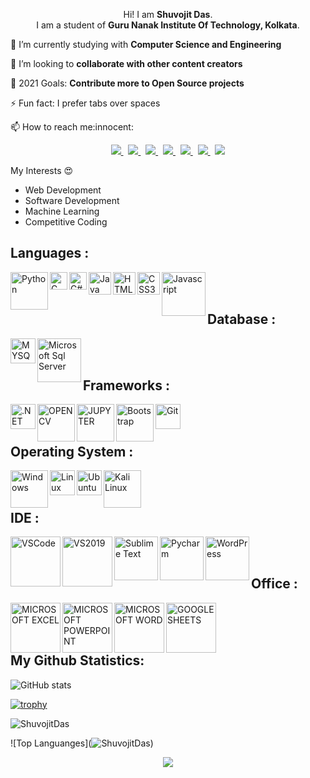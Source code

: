 


<p align='Center'>
 Hi! I am <b>Shuvojit Das</b>.<br/>
 I am a student of <b>Guru Nanak Institute Of Technology, Kolkata</b>.<br/>
 </p>
 
<p> 🌱 I’m currently studying with <b>Computer Science and Engineering</b></p>

<p> 👯 I’m looking to <b>collaborate with other content creators</b></p>

<p> 🥅 2021 Goals: <b>Contribute more to Open Source projects</b></p>

<p> ⚡ Fun fact: I prefer tabs over spaces  </p>

<p>📫 How to reach me:innocent:</p>

<p align='center'>
 
  <a href="mailto:shuvojitdas2000@gmail.com">
  <img src="https://img.shields.io/badge/Gmail-D14836?style=for-the-badge&logo=gmail&logoColor=white">
  </a>&nbsp
  
  <a href="https://www.linkedin.com/in/shuvo31/">
  <img src="https://img.shields.io/badge/LinkedIn-0077B5?style=for-the-badge&logo=linkedin&logoColor=white">
  </a>&nbsp
  
  <a href="https://twitter.com/shuvojit_31?s=08">
    <img src="https://img.shields.io/badge/Twitter-1DA1F2?style=for-the-badge&logo=twitter&logoColor=white">
  </a>&nbsp
  
  <a href="https://www.facebook.com/shuvojit.das.92351">
    <img src="https://img.shields.io/badge/Facebook-1877F2?style=for-the-badge&logo=facebook&logoColor=white">
  </a>&nbsp
  
   <a href="https://www.instagram.com/_shuvojit_31/">
    <img src="https://img.shields.io/badge/Instagram-E4405F?style=for-the-badge&logo=instagram&logoColor=white">
  </a>&nbsp
 
 <a href="https://www.hackerrank.com/Shuvo31">
    <img src="https://img.shields.io/badge/-Hackerrank-2EC866?style=for-the-badge&logo=HackerRank&logoColor=white">
  </a>&nbsp
   
  <a href="https://www.hackerearth.com/@shuvojitdas2000">
    <img src="https://img.shields.io/badge/HackerEarth-%232C3454.svg?&style=for-the-badge&logo=HackerEarth&logoColor=Blue">
  </a>
</p>

My Interests :heart_eyes:<br>

- Web Development
- Software Development
- Machine Learning
- Competitive Coding 

## Languages :

<img align = 'left' alt = 'Python' width='60px' src="https://img.shields.io/badge/Python-3776AB?style=for-the-badge&logo=python&logoColor=white"/>

<img align = 'left' alt = 'C' width='28px' src="https://img.shields.io/badge/C-00599C?style=for-the-badge&logo=c&logoColor=white"/>

<img align = 'left' alt = 'C#' width='28px' src="https://img.shields.io/badge/C%23-239120?style=for-the-badge&logo=c-sharp&logoColor=white"/>

<img align = 'left' alt = 'Java' width='36px' src="https://img.shields.io/badge/Java-ED8B00?style=for-the-badge&logo=java&logoColor=white"/>

<img align = 'left' alt = 'HTML5' width='36px' src="https://img.shields.io/badge/HTML5-E34F26?style=for-the-badge&logo=html5&logoColor=white"/>

<img align = 'left' alt = 'CSS3' width='36px' src="https://img.shields.io/badge/CSS3-1572B6?style=for-the-badge&logo=css3&logoColor=white"/>

<img align = 'left' alt = 'Javascript' width='70px' src="https://img.shields.io/badge/JavaScript-323330?style=for-the-badge&logo=javascript&logoColor=F7DF1E"/>
<br/>
<br/>

## Database :

<img align = 'left' alt = 'MYSQL' width='40px' src="https://img.shields.io/badge/MySQL-00000F?style=for-the-badge&logo=mysql&logoColor=white"/>

<img align = 'left' alt = 'Microsoft Sql Server' width='70px' src="https://img.shields.io/badge/Microsoft%20SQL%20Sever-CC2927?style=for-the-badge&logo=microsoft%20sql%20server&logoColor=white"/>
<br/>
<br/>

## Frameworks :

<img align = 'left' alt = '.NET' width='40px' src="https://img.shields.io/badge/.NET-5C2D91?style=for-the-badge&logo=dot-net&logoColor=white"/>

<img align = 'left' alt = 'OPENCV' width='60px' src="https://img.shields.io/badge/OpenCV-27338e?style=for-the-badge&logo=OpenCV&logoColor=white"/>


<img align = 'left' alt = 'JUPYTER' width='60px' src="https://img.shields.io/badge/Jupyter-F37626.svg?&style=for-the-badge&logo=Jupyter&logoColor=white"/>


<img align = 'left' alt = 'Bootstrap' width='60px' src="https://img.shields.io/badge/Bootstrap-563D7C?style=for-the-badge&logo=bootstrap&logoColor=white"/>


<img align = 'left' alt = 'Git' width='40px' src="https://img.shields.io/badge/Git-F05032?style=for-the-badge&logo=git&logoColor=white"/>
<br/>
<br/>

## Operating System :

<img align = 'left' alt = 'Windows' width='60px' src="https://img.shields.io/badge/Windows-0078D6?style=for-the-badge&logo=windows&logoColor=white"/>

<img align = 'left' alt = 'Linux' width='40px' src="https://img.shields.io/badge/Linux-FCC624?style=for-the-badge&logo=linux&logoColor=black"/>

<img align = 'left' alt = 'Ubuntu' width='40px' src="https://img.shields.io/badge/Ubuntu-E95420?style=for-the-badge&logo=ubuntu&logoColor=white"/>

<img align = 'left' alt = 'Kali Linux' width='60px' src="https://img.shields.io/badge/Kali_Linux-557C94?style=for-the-badge&logo=kali-linux&logoColor=white"/>
<br/>
<br/>

## IDE :

<img align = 'left' alt = 'VSCode' width='80px' src="https://img.shields.io/badge/Visual_Studio_Code-0078D4?style=for-the-badge&logo=visual%20studio%20code&logoColor=white"/>


<img align = 'left' alt = 'VS2019' width='80px' src="https://img.shields.io/badge/Visual_Studio_2019-5C2D91?style=for-the-badge&logo=visual%20studio&logoColor=white"/>


<img align = 'left' alt = 'Sublime Text' width='70px' src="https://img.shields.io/badge/sublime_text-%23575757.svg?&style=for-the-badge&logo=sublime-text&logoColor=important"/>


<img align = 'left' alt = 'Pycharm' width='70px' src="https://img.shields.io/badge/pycharm-143?style=for-the-badge&logo=pycharm&logoColor=black&color=black&labelColor=green"/>


<img align = 'left' alt = 'WordPress' width='70px' src="https://img.shields.io/badge/Wordpress-21759B?style=for-the-badge&logo=wordpress&logoColor=white"/>

<br/>
<br/>

## Office :

<img align = 'left' alt = 'MICROSOFT EXCEL' width='80px' src="https://img.shields.io/badge/Microsoft_Excel-217346?style=for-the-badge&logo=microsoft-excel&logoColor=white"/>

<img align = 'left' alt = 'MICROSOFT POWERPOINT' width='80px' src="https://img.shields.io/badge/Microsoft_PowerPoint-B7472A?style=for-the-badge&logo=microsoft-powerpoint&logoColor=white"/>

<img align = 'left' alt = 'MICROSOFT WORD' width='80px' src="https://img.shields.io/badge/Microsoft_Word-2B579A?style=for-the-badge&logo=microsoft-word&logoColor=white"/>

<img align = 'left' alt = 'GOOGLE SHEETS' width='80px' src="https://img.shields.io/badge/Google%20Sheets-34A853?style=for-the-badge&logo=google-sheets&logoColor=white"/>
<br/>
<br/>
<br/>

## My Github Statistics:

![GitHub stats](https://github-readme-stats.vercel.app/api?username=Shuvo31&theme=tokyonight&show_icons=true)

[![trophy](https://github-profile-trophy.vercel.app/?username=Shuvo31&theme=onedark)](https://github.com/ryo-ma/github-profile-trophy)
<div align="left">
<p><img align="center" src="https://github-readme-streak-stats.herokuapp.com/?user=Shuvo31&theme=dark" alt="ShuvojitDas" /></p>
  </div>

![Top Languanges](<td><img src="https://github-readme-stats.vercel.app/api/top-langs?username=Shuvo31&show_icons=true&theme=dark&locale=en&layout=compact" alt="ShuvojitDas" /></td>)

<div align="center">
<img src="https://komarev.com/ghpvc/?username=Shuvo31&&style=flat-square" align="center" />
</div>





<!--
**Shuvo31/Shuvo31** is a ✨ _special_ ✨ repository because its `README.md` (this file) appears on your GitHub profile.

Here are some ideas to get you started:

- 🔭 I’m currently working on ...
- 🌱 I’m currently learning ...
- 👯 I’m looking to collaborate on ...
- 🤔 I’m looking for help with ...
- 💬 Ask me about ...
- 📫 How to reach me: ...
- 😄 Pronouns: ...
- ⚡ Fun fact: ...
-->
